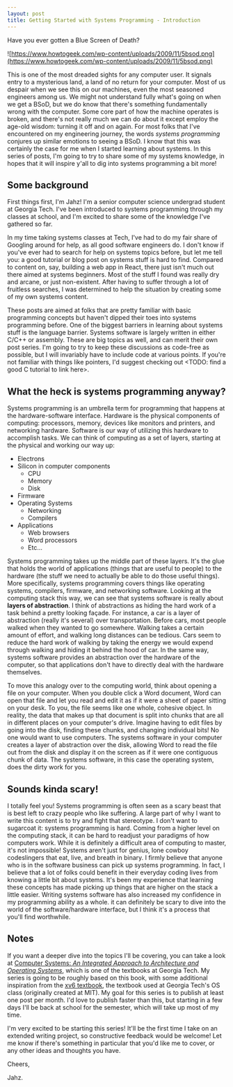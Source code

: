 ```yaml
---
layout: post
title: Getting Started with Systems Programming - Introduction
---
```


Have you ever gotten a Blue Screen of Death?

![https://www.howtogeek.com/wp-content/uploads/2009/11/5bsod.png](https://www.howtogeek.com/wp-content/uploads/2009/11/5bsod.png)

This is one of the most dreaded sights for any computer user. It signals entry to a mysterious land, a land of no return for your computer. Most of us despair when we see this on our machines, even the most seasoned engineers among us. We might not understand fully what's going on when we get a BSoD, but we do know that there's something fundamentally wrong with the computer. Some core part of how the machine operates is broken, and there's not really much we can do about it except employ the age-old wisdom: turning it off and on again. For most folks that I've encountered on my engineering journey, the words _systems programming_ conjures up similar emotions to seeing a BSoD. I know that this was certainly the case for me when I started learning about systems. In this series of posts, I'm going to try to share some of my systems knowledge, in hopes that it will inspire y'all to dig into systems programming a bit more!

## Some background

First things first, I'm Jahz! I'm a senior computer science undergrad student at Georgia Tech. I've been introduced to systems programming through my classes at school, and I'm excited to share some of the knowledge I've gathered so far.

In my time taking systems classes at Tech, I've had to do my fair share of Googling around for help, as all good software engineers do. I don't know if you've ever had to search for help on systems topics before, but let me tell you: a good tutorial or blog post on systems stuff is hard to find. Compared to content on, say, building a web app in React, there just isn't much out there aimed at systems beginners. Most of the stuff I found was really dry and arcane, or just non-existent. After having to suffer through a lot of fruitless searches, I was determined to help the situation by creating some of my own systems content.

These posts are aimed at folks that are pretty familiar with basic programming concepts but haven't dipped their toes into systems programming before. One of the biggest barriers in learning about systems stuff is the language barrier. Systems software is largely written in either C/C++ or assembly. These are big topics as well, and can merit their own post series. I'm going to try to keep these discussions as code-free as possible, but I will invariably have to include code at various points. If you're not familiar with things like pointers, I'd suggest checking out <TODO: find a good C tutorial to link here>.

## What the heck is systems programming anyway?

Systems programming is an umbrella term for programming that happens at the hardware-software interface. Hardware is the physical components of computing: processors, memory, devices like monitors and printers, and networking hardware. Software is our way of utilizing this hardware to accomplish tasks. We can think of computing as a set of layers, starting at the physical and working our way up:

-   Electrons
-   Silicon in computer components
    -   CPU
    -   Memory
    -   Disk
-   Firmware
-   Operating Systems
    -   Networking
    -   Compilers
-   Applications
    -   Web browsers
    -   Word processors
    -   Etc...

Systems programming takes up the middle part of these layers. It's the glue that holds the world of applications (things that are useful to people) to the hardware (the stuff we need to actually be able to do those useful things). More specifically, systems programming covers things like operating systems, compilers, firmware, and networking software. Looking at the computing stack this way, we can see that systems software is really about **layers of abstraction**. I think of abstractions as hiding the hard work of a task behind a pretty looking façade. For instance, a car is a layer of abstraction (really it's several) over transportation. Before cars, most people walked when they wanted to go somewhere. Walking takes a certain amount of effort, and walking long distances can be tedious. Cars seem to reduce the hard work of walking by taking the energy we would expend through walking and hiding it behind the hood of car. In the same way, systems software provides an abstraction over the hardware of the computer, so that applications don't have to directly deal with the hardware themselves.

To move this analogy over to the computing world, think about opening a file on your computer. When you double click a Word document, Word can open that file and let you read and edit it as if it were a sheet of paper sitting on your desk. To you, the file seems like one whole, cohesive object. In reality, the data that makes up that document is split into chunks that are all in different places on your computer's drive. Imagine having to edit files by going into the disk, finding these chunks, and changing individual bits! No one would want to use computers. The systems software in your computer creates a layer of abstraction over the disk, allowing Word to read the file out from the disk and display it on the screen as if it were one contiguous chunk of data. The systems software, in this case the operating system, does the dirty work for you.

## Sounds kinda scary!

I totally feel you! Systems programming is often seen as a scary beast that is best left to crazy people who like suffering. A large part of why I want to write this content is to try and fight that stereotype. I don't want to sugarcoat it: systems programming is hard. Coming from a higher level on the computing stack, it can be hard to readjust your paradigms of how computers work. While it is definitely a difficult area of computing to master, it's not impossible! Systems aren't just for genius, lone cowboy codeslingers that eat, live, and breath in binary. I firmly believe that anyone who is in the software business can pick up systems programming. In fact, I believe that a lot of folks could benefit in their everyday coding lives from knowing a little bit about systems. It's been my experience that learning these concepts has made picking up things that are higher on the stack a little easier. Writing systems software has also increased my confidence in my programming ability as a whole. it can definitely be scary to dive into the world of the software/hardware interface, but I think it's a process that you'll find worthwhile.

## Notes

If you want a deeper dive into the topics I'll be covering, you can take a look at [Computer Systems: _An Integrated Approach to Architecture and Operating Systems_](https://www.amazon.com/Computer-Systems-Integrated-Architecture-Operating/dp/0321486137/ref=sr_1_3?keywords=computer+systems+an+integrated&qid=1577555157&sr=8-3), which is one of the textbooks at Georgia Tech. My series is going to be roughly based on this book, with some additional inspiration from the [xv6 textbook](http://cs3210.cc.gatech.edu/r/xv6-rev9-book.pdf), the textbook used at Georgia Tech's OS class (originally created at MIT). My goal for this series is to publish at least one post per month. I'd love to publish faster than this, but starting in a few days I'll be back at school for the semester, which will take up most of my time.

I'm very excited to be starting this series! It'll be the first time I take on an extended writing project, so constructive feedback would be welcome! Let me know if there's something in particular that you'd like me to cover, or any other ideas and thoughts you have.

Cheers,

Jahz.
